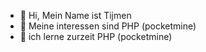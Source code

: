 - 👋 Hi, Mein Name ist Tijmen
- 👀 Meine interessen sind PHP (pocketmine)
- 🌱 ich lerne zurzeit PHP (pocketmine)


<!---
Tijmen2004/Tijmen2004 is a ✨ special ✨ repository because its `README.md` (this file) appears on your GitHub profile.
You can click the Preview link to take a look at your changes.
--->
